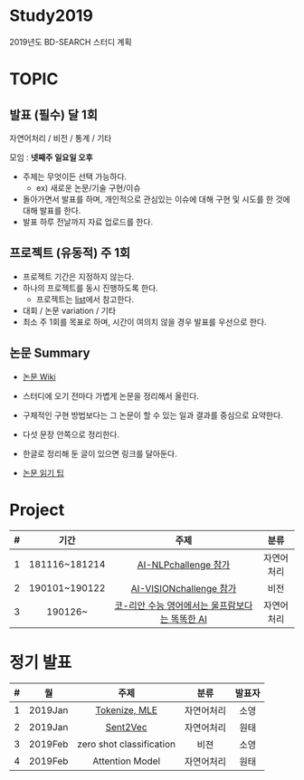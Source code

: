 # Study2019
2019년도 BD-SEARCH 스터디 계획

# TOPIC
## 발표 (필수) 달 1회
자연어처리 / 비전 / 통계 / 기타

모임 : **넷째주 일요일 오후**
- 주제는 무엇이든 선택 가능하다.
  - ex) 새로운 논문/기술 구현/이슈
- 돌아가면서 발표를 하며, 개인적으로 관심있는 이슈에 대해 구현 및 시도를 한 것에 대해 발표를 한다.
- 발표 하루 전날까지 자료 업로드를 한다.

## 프로젝트 (유동적) 주 1회
- 프로젝트 기간은 지정하지 않는다.
- 하나의 프로젝트를 동시 진행하도록 한다.
  - 프로젝트는 [list](https://github.com/BD-SEARCH/MLtutorial/wiki/%ED%95%B4%EB%B3%B4%EB%A9%B4-%EC%A2%8B%EC%9D%84-%ED%94%84%EB%A1%9C%EC%A0%9D%ED%8A%B8%EB%93%A4)에서 참고한다.
- 대회 / 논문 variation / 기타
- 최소 주 1회를 목표로 하며, 시간이 여의치 않을 경우 발표를 우선으로 한다.

## 논문 Summary

- [논문 Wiki](https://github.com/BD-SEARCH/Study2019/wiki)

- 스터디에 오기 전마다 가볍게 논문을 정리해서 올린다.
- 구체적인 구현 방법보다는 그 논문이 할 수 있는 일과 결과를 중심으로 요약한다.
- 다섯 문장 안쪽으로 정리한다.
- 한글로 정리해 둔 글이 있으면 링크를 달아둔다.
- [논문 읽기 팁](http://gradschoolstory.net/terry/readingpapers/)

# Project
|#|기간|주제|분류|
|:---|:---:|:---:|:---:|
|1|181116~181214|[AI-NLPchallenge 참가](https://github.com/BD-SEARCH/nsml_NLPchallenge)|자연어처리|
|2|190101~190122|[AI-VISIONchallenge 참가](https://github.com/BD-SEARCH/nsml_VISIONchallenge)|비전|
|3|190126~|[코-리안 수능 영어에서는 울프람보다는 똑똑한 AI](https://github.com/BD-SEARCH/CSAT-english)|자연어처리|


# 정기 발표 
|#|월|주제|분류|발표자|
|:---|:---:|:---:|:---:|:---:|
|1|2019Jan|[Tokenize, MLE](https://github.com/BD-SEARCH/Study2019/tree/master/presentation/01.2019Jan/S\)%20tokenize%2C%20MLE)|자연어처리|소영|
|2|2019Jan|[Sent2Vec](https://github.com/BD-SEARCH/Study2019/tree/master/presentation/01.2019Jan/W\)%20Sent2Vec)|자연어처리|원태|
|3|2019Feb|zero shot classification|비젼|소영|
|4|2019Feb|Attention Model|자연어처리|원태|
